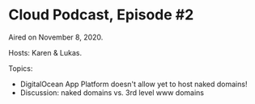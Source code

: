 # Cloud Podcast, Episode #2

Aired on November 8, 2020.

Hosts: Karen & Lukas.

Topics:

- DigitalOcean App Platform doesn't allow yet to host naked domains!
- Discussion: naked domains vs. 3rd level www domains
